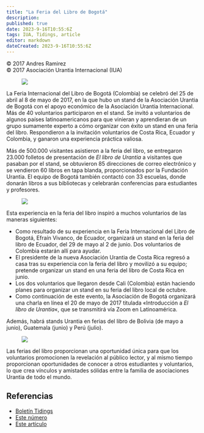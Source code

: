 ```yaml
---
title: "La Feria del Libro de Bogotá"
description: 
published: true
date: 2023-9-16T10:55:6Z
tags: IUA, Tidings, article
editor: markdown
dateCreated: 2023-9-16T10:55:6Z
---
```


<p class="v-card v-sheet theme--light gray lighten-3 px-2">© 2017 Andres Ramirez<br>© 2017 Asociación Urantia Internacional (IUA)</p>


<figure id="Figure_1" class="image urantiapedia image-style-align-left">
<img src="/image/article/IUA_Tidings/IMG-20170501-WA0060_1495260741707-300x181.jpg">
</figure>

La Feria Internacional del Libro de Bogotá (Colombia) se celebró del 25 de abril al 8 de mayo de 2017, en la que hubo un stand de la Asociación Urantia de Bogotá con el apoyo económico de la Asociación Urantia Internacional. Más de 40 voluntarios participaron en el stand. Se invitó a voluntarios de algunos países latinoamericanos para que vinieran y aprendieran de un grupo sumamente experto a cómo organizar con éxito un stand en una feria del libro. Respondieron a la invitación voluntarios de Costa Rica, Ecuador y Colombia, y ganaron una experiencia práctica valiosa.

Más de 500.000 visitantes asistieron a la feria del libro, se entregaron 23.000 folletos de presentación de _El libro de Urantia_ a visitantes que pasaban por el stand, se obtuvieron 85 direcciones de correo electrónico y se vendieron 60 libros en tapa blanda, proporcionados por la Fundación Urantia. El equipo de Bogotá también contactó con 33 escuelas, donde donarán libros a sus bibliotecas y celebrarán conferencias para estudiantes y profesores.

<figure id="Figure_2" class="image urantiapedia image-style-align-right">
<img src="/image/article/IUA_Tidings/IMG-20170504-WA0020_1495260741044-300x168.jpg">
</figure>

Esta experiencia en la feria del libro inspiró a muchos voluntarios de las maneras siguientes:

- Como resultado de su experiencia en la Feria Internacional del Libro de Bogotá, Efraín Vivanco, de Ecuador, organizará un stand en la feria del libro de Ecuador, del 29 de mayo al 2 de junio. Dos voluntarios de Colombia estarán allí para ayudar.
- El presidente de la nueva Asociación Urantia de Costa Rica regresó a casa tras su experiencia con la feria del libro y movilizó a su equipo; pretende organizar un stand en una feria del libro de Costa Rica en junio.
- Los dos voluntarios que llegaron desde Cali (Colombia) están haciendo planes para organizar un stand en su feria del libro local de octubre.
- Como continuación de este evento, la Asociación de Bogotá organizará una charla en línea el 20 de mayo de 2017 titulada «Introducción a _El libro de Urantia_«, que se transmitirá vía Zoom en Latinoamérica.

Además, habrá stands Urantia en ferias del libro de Bolivia (de mayo a junio), Guatemala (junio) y Perú (julio).
<br style="clear:both;"/>

<figure id="Figure_3" class="image urantiapedia">
<img src="/image/article/IUA_Tidings/IMG-20170502-WA0022_1495260741480-706x397.jpg">
</figure>

Las ferias del libro proporcionan una oportunidad única para que los voluntarios promocionen la revelación al público lector, y al mismo tiempo proporcionan oportunidades de conocer a otros estudiantes y voluntarios, lo que crea vínculos y amistades sólidas entre la familia de asociaciones Urantia de todo el mundo.

## Referencias

- [Boletín Tidings](https://urantia-association.org/acerca-del-boletin-tidings/?lang=es)
- [Este número](https://urantia-association.org/newsletter/tidings-junio-2017/?lang=es)
- [Este artículo](https://urantia-association.org/la-feria-del-libro-de-bogota/?lang=es)


